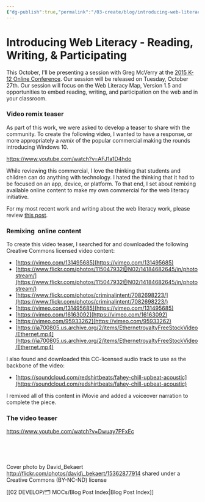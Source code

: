 ```yaml
---
{"dg-publish":true,"permalink":"/03-create/blog/introducing-web-literacy-reading-writing-and-participating/","title":"Introducing Web Literacy - Reading, Writing, & Participating","tags":["remix","webliteracy"]}
---
```


# Introducing Web Literacy - Reading, Writing, & Participating

This October, I'll be presenting a session with Greg McVerry at the [2015 K-12 Online Conference](http://k12onlineconference.org/2015-schedule/). Our session will be released on Tuesday, October 27th. Our session will focus on the Web Literacy Map, Version 1.5 and opportunities to embed reading, writing, and participation on the web and in your classroom.

### Video remix teaser

As part of this work, we were asked to develop a teaser to share with the community. To create the following video, I wanted to have a response, or more appropriately a _remix_ of the popular commercial making the rounds introducing Windows 10.

https://www.youtube.com/watch?v=AFJ1a1D4hdo

While reviewing this commercial, I love the thinking that students and children can do anything with technology. I hated the thinking that it had to be focused on an app, device, or platform. To that end, I set about remixing available online content to make my own commercial for the web literacy initiative.

For my most recent work and writing about the web literacy work, please review [this post](http://wiobyrne.com/guiding-students-as-they-explore-build-connect-online/).

### Remixing  online content

To create this video teaser, I searched for and downloaded the following Creative Commons licensed video content:

- [https://vimeo.com/131495685](https://vimeo.com/131495685)
- [https://www.flickr.com/photos/115047932@N02/14184682645/in/photostream/](https://www.flickr.com/photos/115047932@N02/14184682645/in/photostream/)
- [https://www.flickr.com/photos/criminalintent/7082698223/](https://www.flickr.com/photos/criminalintent/7082698223/)
- [https://vimeo.com/131495685](https://vimeo.com/131495685)
- [https://vimeo.com/16163092](https://vimeo.com/16163092)
- [https://vimeo.com/95933262](https://vimeo.com/95933262)
- [https://ia700805.us.archive.org/2/items/EthernetroyaltyFreeStockVideo/Ethernet.mp4](https://ia700805.us.archive.org/2/items/EthernetroyaltyFreeStockVideo/Ethernet.mp4)

I also found and downloaded this CC-licensed audio track to use as the backbone of the video:

- [https://soundcloud.com/redshirtbeats/fahey-chill-upbeat-acoustic](https://soundcloud.com/redshirtbeats/fahey-chill-upbeat-acoustic)

I remixed all of this content in iMovie and added a voiceover narration to complete the piece.

### The video teaser

https://www.youtube.com/watch?v=Dwuay7PFxEc

 

 

Cover photo by David\_Bekaert http://flickr.com/photos/david\_bekaert/15362877914 shared under a Creative Commons (BY-NC-ND) license

[[02 DEVELOP/🗂️ MOCs/Blog Post Index\|Blog Post Index]]